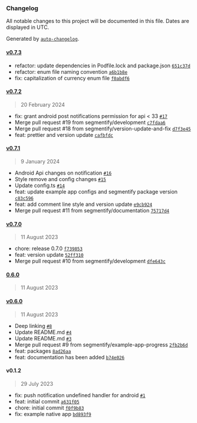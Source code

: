 ### Changelog

All notable changes to this project will be documented in this file. Dates are displayed in UTC.

Generated by [`auto-changelog`](https://github.com/CookPete/auto-changelog).

#### [v0.7.3](https://github.com/segmentify/react-native-sdk/compare/v0.7.2...v0.7.3)

- refactor: update dependencies in Podfile.lock and package.json [`651c37d`](https://github.com/segmentify/react-native-sdk/commit/651c37d9dd949b1bda714c8cdf0cdac520b4da08)
- refactor: enum file naming convention [`a6b1b8e`](https://github.com/segmentify/react-native-sdk/commit/a6b1b8e582f466baa6295a15c2accd3c31baca8b)
- fix: capitalization of currency enum file [`f0abdf6`](https://github.com/segmentify/react-native-sdk/commit/f0abdf6c67158fb38d99952411365cd6e8ae0faf)

#### [v0.7.2](https://github.com/segmentify/react-native-sdk/compare/v0.7.1...v0.7.2)

> 20 February 2024

- fix: grant android post notifications permission for api &lt; 33 [`#17`](https://github.com/segmentify/react-native-sdk/pull/17)
- Merge pull request #19 from segmentify/development [`c7fdaa6`](https://github.com/segmentify/react-native-sdk/commit/c7fdaa61e43bed2b54e0c2bd22e47ba6e31a1eff)
- Merge pull request #18 from segmentify/version-update-and-fix [`d7f3e45`](https://github.com/segmentify/react-native-sdk/commit/d7f3e45267dbb70f92c7b341c3a48d3d87c3f141)
- feat: prettier and version update [`cafbfdc`](https://github.com/segmentify/react-native-sdk/commit/cafbfdcaac9241d08dbf01b130c9877495b0786e)

#### [v0.7.1](https://github.com/segmentify/react-native-sdk/compare/v0.7.0...v0.7.1)

> 9 January 2024

- Android Api changes on notification [`#16`](https://github.com/segmentify/react-native-sdk/pull/16)
- Style remove and config changes [`#15`](https://github.com/segmentify/react-native-sdk/pull/15)
- Update config.ts [`#14`](https://github.com/segmentify/react-native-sdk/pull/14)
- feat: update example app configs and segmentify package version [`c83c596`](https://github.com/segmentify/react-native-sdk/commit/c83c596d64c6026f02448dde322e81da5873acd8)
- feat: add comment line style and version update [`e9cb924`](https://github.com/segmentify/react-native-sdk/commit/e9cb924c3f65f949ea846078ed65b90b0506353f)
- Merge pull request #11 from segmentify/documentation [`75717d4`](https://github.com/segmentify/react-native-sdk/commit/75717d458c8b5b9dd1c0d01349353ff48c509f61)

#### [v0.7.0](https://github.com/segmentify/react-native-sdk/compare/0.6.0...v0.7.0)

> 11 August 2023

- chore: release 0.7.0 [`f739853`](https://github.com/segmentify/react-native-sdk/commit/f739853f39705510edb642010755a6fc6040ce1d)
- feat: version update [`52ff310`](https://github.com/segmentify/react-native-sdk/commit/52ff310f6be5d30b4072fd743c8ba315c1f23009)
- Merge pull request #10 from segmentify/development [`dfe643c`](https://github.com/segmentify/react-native-sdk/commit/dfe643ca5fc6937b9170d8a239602f18e57d43c8)

#### [0.6.0](https://github.com/segmentify/react-native-sdk/compare/v0.6.0...0.6.0)

> 11 August 2023

#### [v0.6.0](https://github.com/segmentify/react-native-sdk/compare/v0.1.2...v0.6.0)

> 11 August 2023

- Deep linking [`#8`](https://github.com/segmentify/react-native-sdk/pull/8)
- Update README.md [`#4`](https://github.com/segmentify/react-native-sdk/pull/4)
- Update README.md [`#3`](https://github.com/segmentify/react-native-sdk/pull/3)
- Merge pull request #9 from segmentify/example-app-progress [`2fb2b6d`](https://github.com/segmentify/react-native-sdk/commit/2fb2b6d3cce12fcc3810031fa8d40ac3fabc3215)
- feat: packages [`8ad26aa`](https://github.com/segmentify/react-native-sdk/commit/8ad26aa710bdd35b722e71e100d887b1add655be)
- feat: documentation has been added [`b74e026`](https://github.com/segmentify/react-native-sdk/commit/b74e026ae4a63785709a3443b2a85bcc6d184fce)

#### v0.1.2

> 29 July 2023

- fix: push notification undefined handler for android [`#1`](https://github.com/segmentify/react-native-sdk/pull/1)
- feat: initial commit [`a631f05`](https://github.com/segmentify/react-native-sdk/commit/a631f059a062c88f9acd9c17bb3b26d91cbfede1)
- chore: initial commit [`f0f9b83`](https://github.com/segmentify/react-native-sdk/commit/f0f9b83c686ce35cc8fd1e72afbfb1d2167cc88f)
- fix: example native app [`bd893f9`](https://github.com/segmentify/react-native-sdk/commit/bd893f9dc21aa0dc2858ad3678e3f17f9dc055e5)

